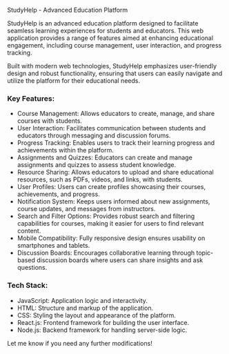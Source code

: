 

StudyHelp - Advanced Education Platform  

StudyHelp is an advanced education platform designed to facilitate seamless learning experiences for students and educators. This web application provides a range of features aimed at enhancing educational engagement, including course management, user interaction, and progress tracking.  

Built with modern web technologies, StudyHelp emphasizes user-friendly design and robust functionality, ensuring that users can easily navigate and utilize the platform for their educational needs.  

### Key Features:  
- Course Management: Allows educators to create, manage, and share courses with students.  
- User Interaction: Facilitates communication between students and educators through messaging and discussion forums.  
- Progress Tracking: Enables users to track their learning progress and achievements within the platform.  
- Assignments and Quizzes: Educators can create and manage assignments and quizzes to assess student knowledge.  
- Resource Sharing: Allows educators to upload and share educational resources, such as PDFs, videos, and links, with students.  
- User Profiles: Users can create profiles showcasing their courses, achievements, and progress.  
- Notification System: Keeps users informed about new assignments, course updates, and messages from instructors.  
- Search and Filter Options: Provides robust search and filtering capabilities for courses, making it easier for users to find relevant content.  
- Mobile Compatibility: Fully responsive design ensures usability on smartphones and tablets.  
- Discussion Boards: Encourages collaborative learning through topic-based discussion boards where users can share insights and ask questions.  

### Tech Stack:  
- JavaScript: Application logic and interactivity.  
- HTML: Structure and markup of the application.  
- CSS: Styling the layout and appearance of the platform.  
- React.js: Frontend framework for building the user interface.  
- Node.js: Backend framework for handling server-side logic.  

Let me know if you need any further modifications!
